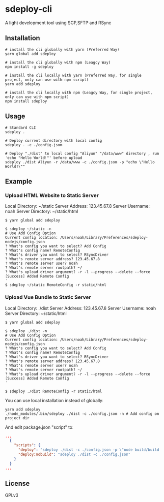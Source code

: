 # sdeploy-cli

A light development tool using SCP,SFTP and RSync

## Installation

```shell
# install the cli globally with yarn (Preferred Way)
yarn global add sdeploy

# install the cli globally with npm (Leagcy Way)
npm install -g sdeploy

# install the cli locally with yarn (Preferred Way, for single project, only can use with npm script)
yarn add sdeploy

# install the cli locally with npm (Leagcy Way, for single project, only can use with npm script)
npm install sdeploy
```

## Usage

```shell
# Standard CLI
sdeploy .

# Deploy current directory with local config
sdeploy . -c ./config.json

# Deploy "./dist" to local config "Aliyun" "/data/www" directory , run 'echo "Hello World!"' before upload
sdeploy ./dist Aliyun -r /data/www -c ./config.json -p "echo \"Hello World!\""
```

## Example

### Upload HTML Website to Static Server

Local Directory: ~/static
Server Address: 123.45.67.8
Server Username: noah
Server Directory: ~/static/html

```shell
$ yarn global add sdeploy

$ sdeploy ~/static -n
# Use Add Config Option
Current config location: /Users/noah/Library/Preferences/sdeploy-nodejs/config.json
? What's config you want to select? Add Config
? What's config name? RemoteConfig
? What's driver you want to select? RSyncDriver
? What's remote server address? 123.45.67.8
? What's remote server user? noah
? What's remote server rootpath? ~/
? What's upload driver argument? -r -l --progress --delete --force
[Success] Added Remote Config
'
$ sdeploy ~/static RemoteConfig -r static/html
```

### Upload Vue Bundle to Static Server

Local Directory: ./dist
Server Address: 123.45.67.8
Server Username: noah
Server Directory: ~/static/html

```shell
$ yarn global add sdeploy

$ sdeploy ./dist -n
# Use Add Config Option
Current config location: /Users/noah/Library/Preferences/sdeploy-nodejs/config.json
? What's config you want to select? Add Config
? What's config name? RemoteConfig
? What's driver you want to select? RSyncDriver
? What's remote server address? 123.45.67.8
? What's remote server user? noah
? What's remote server rootpath? ~/
? What's upload driver argument? -r -l --progress --delete --force
[Success] Added Remote Config
'

$ sdeploy ./dist RemoteConfig -r static/html
```

You can use local installation instead of globally:

```shell
yarn add sdeploy
./node_modules/.bin/sdeploy ./dist -c ./config.json -n # Add config on project dir
```

And edit package.json "script" to:

```JSON
...
  {
    "scripts": {
      "deploy": "sdeploy ./dist -c ./config.json -p \"node build/build.js\"",
      "deploy:nobuild": "sdeploy ./dist -c ./config.json"
    }
  }
...
```

## License

GPLv3
